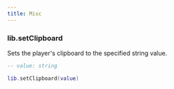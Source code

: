 ```yaml
---
title: Misc
---
```


### lib.setClipboard

Sets the player's clipboard to the specified string value.

```lua
-- value: string

lib.setClipboard(value)
```
